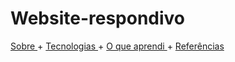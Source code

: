 # Website-respondivo
<a href="#sobre"> Sobre </a> +
<a href="#Tecnologias"> Tecnologias </a> +
<a href="#Aprendi"> O que aprendi </a> +
<a href="#Referencias"> Referências </a> 

<h4 align='center>
Projeto em construção...
<h4>
           
 <h3 #Sobre </h3>
           <p> O projeto é um site responsivo sobre viagens, no formato scrooldown, ou seja, todas as informações estão na mesma página e você pode navegar livrimente ou deixar que o menu te leve onde você precisa </p>
           
